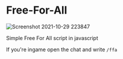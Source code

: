 # Free-For-All

![Screenshot 2021-10-29 223847](https://user-images.githubusercontent.com/77588421/139499353-556fc96b-3078-40d2-9fe5-77f90cffdf6a.png)

Simple Free For All script in javascript

If you're ingame open the chat and write `/ffa`
